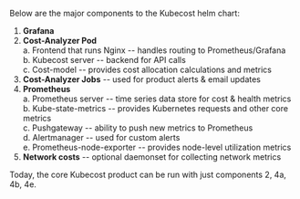 Below are the major components to the Kubecost helm chart:

1. **Grafana**
2. **Cost-Analyzer Pod**  
    a. Frontend that runs Nginx -- handles routing to Prometheus/Grafana   
    b. Kubecost server -- backend for API calls  
    c. Cost-model -- provides cost allocation calculations and metrics
3. **Cost-Analyzer Jobs** -- used for product alerts & email updates
4. **Prometheus**  
    a. Prometheus server -- time series data store for cost & health metrics  
    b. Kube-state-metrics -- provides Kubernetes requests and other core metrics  
    c. Pushgateway -- ability to push new metrics to Prometheus  
    d. Alertmanager -- used for custom alerts  
    e. Prometheus-node-exporter -- provides node-level utilization metrics  
5. **Network costs** -- optional daemonset for collecting network metrics

Today, the core Kubecost product can be run with just components 2, 4a, 4b, 4e. 
